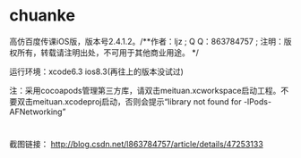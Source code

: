 # chuanke
高仿百度传课iOS版，版本号2.4.1.2。/**作者：ljz ; Q Q：863784757 ; 注明：版权所有，转载请注明出处，不可用于其他商业用途。 */

运行环境：xcode6.3  ios8.3(再往上的版本没试过)


注：采用cocoapods管理第三方库，请双击meituan.xcworkspace启动工程。不要双击meituan.xcodeproj启动，否则会提示“library not found for -lPods-AFNetworking”


#
截图链接：
http://blog.csdn.net/l863784757/article/details/47253133
